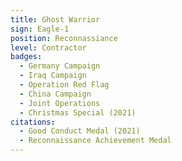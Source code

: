 ```yaml
---
title: Ghost Warrior
sign: Eagle-1
position: Reconnassiance
level: Contractor
badges:
  - Germany Campaign
  - Iraq Campaign
  - Operation Red Flag
  - China Campaign
  - Joint Operations
  - Christmas Special (2021)
citations:
  - Good Conduct Medal (2021)
  - Reconnaissance Achievement Medal
---
```

